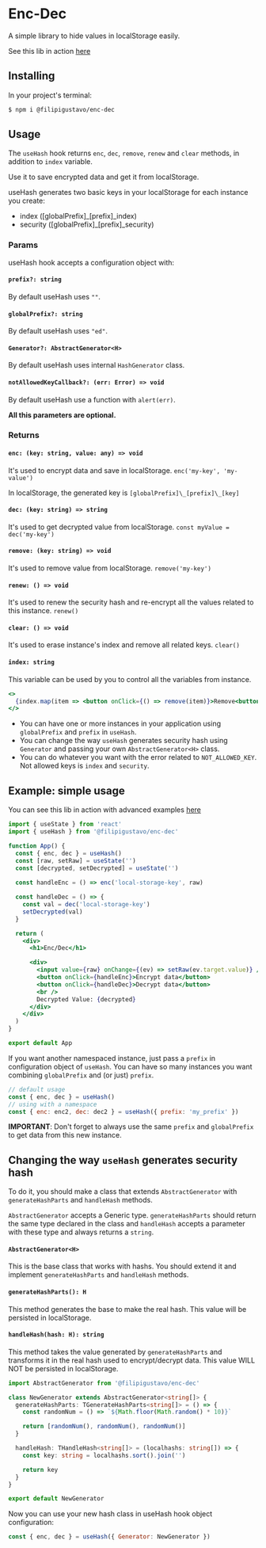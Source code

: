 # Enc-Dec

A simple library to hide values in localStorage easily.

See this lib in action [here](https://filipigustavo.github.io/enc-dec/)

## Installing

In your project's terminal:

```bash
$ npm i @filipigustavo/enc-dec
```

## Usage

The `useHash` hook returns `enc`, `dec`, `remove`, `renew` and `clear` methods, in addition to `index` variable.

Use it to save encrypted data and get it from localStorage.

useHash generates two basic keys in your localStorage for each instance you create:

- index ([globalPrefix]\_[prefix]\_index)
- security ([globalPrefix]\_[prefix]\_security)

### Params

useHash hook accepts a configuration object with:

#### `prefix?: string`

By default useHash uses `""`.

#### `globalPrefix?: string`

By default useHash uses `"ed"`.

#### `Generator?: AbstractGenerator<H>`

By default useHash uses internal `HashGenerator` class.

#### `notAllowedKeyCallback?: (err: Error) => void`

By default useHash use a function with `alert(err)`.

**All this parameters are optional.**

### Returns

#### `enc: (key: string, value: any) => void`

It's used to encrypt data and save in localStorage. `enc('my-key', 'my-value')`

In localStorage, the generated key is `[globalPrefix]\_[prefix]\_[key]`

#### `dec: (key: string) => string`

It's used to get decrypted value from localStorage. `const myValue = dec('my-key')`

#### `remove: (key: string) => void`

It's used to remove value from localStorage. `remove('my-key')`

#### `renew: () => void`

It's used to renew the security hash and re-encrypt all the values related to this instance. `renew()`

#### `clear: () => void`

It's used to erase instance's index and remove all related keys. `clear()`

#### `index: string`

This variable can be used by you to control all the variables from instance.

```jsx
<>
  {index.map(item => <button onClick={() => remove(item)}>Remove<button>)}
</>
```

- You can have one or more instances in your application using `globalPrefix` and `prefix` in `useHash`.
- You can change the way `useHash` generates security hash using `Generator` and passing your own `AbstractGenerator<H>` class.
- You can do whatever you want with the error related to `NOT_ALLOWED_KEY`. Not allowed keys is `index` and `security`.

## Example: simple usage

You can see this lib in action with advanced examples [here](https://filipigustavo.github.io/enc-dec/)

```jsx
import { useState } from 'react'
import { useHash } from '@filipigustavo/enc-dec'

function App() {
  const { enc, dec } = useHash()
  const [raw, setRaw] = useState('')
  const [decrypted, setDecrypted] = useState('')
  
  const handleEnc = () => enc('local-storage-key', raw)

  const handleDec = () => {
    const val = dec('local-storage-key')
    setDecrypted(val)
  }

  return (
    <div>
      <h1>Enc/Dec</h1>

      <div>
        <input value={raw} onChange={(ev) => setRaw(ev.target.value)} />
        <button onClick={handleEnc}>Encrypt data</button>
        <button onClick={handleDec}>Decrypt data</button>
        <br />
        Decrypted Value: {decrypted}
      </div>
    </div>
  )
}

export default App
```

If you want another namespaced instance, just pass a `prefix` in configuration object of `useHash`. You can have so many instances you want combining `globalPrefix` and (or just) `prefix`.

```js
// default usage
const { enc, dec } = useHash()
// using with a namespace
const { enc: enc2, dec: dec2 } = useHash({ prefix: 'my_prefix' })
```

**IMPORTANT**: Don't forget to always use the same `prefix` and `globalPrefix` to get data from this new instance.

## Changing the way `useHash` generates security hash

To do it, you should make a class that extends `AbstractGenerator` with `generateHashParts` and `handleHash` methods.

`AbstractGenerator` accepts a Generic type. `generateHashParts` should return the same type declared in the class and `handleHash` accepts a parameter with these type and always returns a `string`.

#### `AbstractGenerator<H>`

This is the base class that works with hashs. You should extend it and implement `generateHashParts` and `handleHash` methods.

#### `generateHashParts(): H`

This method generates the base to make the real hash. This value will be persisted in localStorage.

#### `handleHash(hash: H): string`

This method takes the value generated by `generateHashParts` and transforms it in the real hash used to encrypt/decrypt data. This value WILL NOT be persisted in localStorage.

```ts
import AbstractGenerator from '@filipigustavo/enc-dec'

class NewGenerator extends AbstractGenerator<string[]> {
  generateHashParts: TGenerateHashParts<string[]> = () => {
    const randomNum = () => `${Math.floor(Math.random() * 10)}`

    return [randomNum(), randomNum(), randomNum()]
  }

  handleHash: THandleHash<string[]> = (localhashs: string[]) => {
    const key: string = localhashs.sort().join('')

    return key
  }
}

export default NewGenerator
```

Now you can use your new hash class in useHash hook object configuration:

```js
const { enc, dec } = useHash({ Generator: NewGenerator })
```